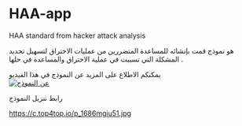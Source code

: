 # HAA-app
HAA standard from hacker attack analysis 

هو نموذج قمت بإنشائه للمساعدة المتضررين من عمليات الاختراق لتسهيل تحديد المشكلة التي تسببت  في عملية الاختراق 
والمساعدة في حلها . 

يمكنكم الاطلاع على المزيد عن النموذج 
في هذا الفيديو  
[![عن النموذج](https://pbs.twimg.com/media/EfSis9VXgAIeM1f?format=jpg&name=small)](https://www.youtube.com/watch?v=8LMreygXiPM&t=1s)


رابط ننزيل النموذج

https://c.top4top.io/p_1686mgiu51.jpg


